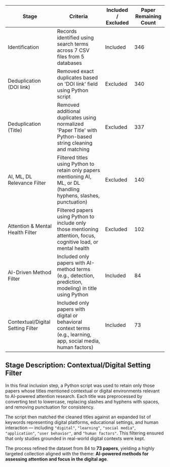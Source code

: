 
| Stage                           | Criteria                                                                                                              | Included / Excluded | Paper Remaining Count |
|----------------------------------|-----------------------------------------------------------------------------------------------------------------------|---------------------|------------------------|
| Identification                   | Records identified using search terms across 7 CSV files from 5 databases                                            | Included            | 346                    |
| Deduplication (DOI link)         | Removed exact duplicates based on 'DOI link' field using Python script                                               | Excluded            | 340                    |
| Deduplication (Title)            | Removed additional duplicates using normalized 'Paper Title' with Python-based string cleaning and matching          | Excluded            | 337                    |
| AI, ML, DL Relevance Filter      | Filtered titles using Python to retain only papers mentioning AI, ML, or DL (handling hyphens, slashes, punctuation) | Excluded            | 140                    |
| Attention & Mental Health Filter | Filtered papers using Python to include only those mentioning attention, focus, cognitive load, or mental health     | Excluded            | 102                    |
| AI-Driven Method Filter          | Included only papers with AI-method terms (e.g., detection, prediction, modeling) in title using Python              | Included            | 84                     |
| Contextual/Digital Setting Filter| Included only papers with digital or behavioral context terms (e.g., learning, app, social media, human factors)     | Included            | 73                     |


## Stage Description: Contextual/Digital Setting Filter

In this final inclusion step, a Python script was used to retain only those papers whose titles mentioned contextual or digital environments relevant to AI-powered attention research. Each title was preprocessed by converting text to lowercase, replacing slashes and hyphens with spaces, and removing punctuation for consistency.

The script then matched the cleaned titles against an expanded list of keywords representing digital platforms, educational settings, and human interaction — including `"digital"`, `"learning"`, `"social media"`, `"application"`, `"user behavior"`, and `"human factors"`. This filtering ensured that only studies grounded in real-world digital contexts were kept.

The process refined the dataset from 84 to **73 papers**, yielding a highly targeted collection aligned with the theme: **AI-powered methods for assessing attention and focus in the digital age**.

